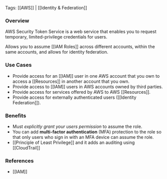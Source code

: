 Tags: [[AWS]] | [[Identity & Federation]]

### Overview
AWS Security Token Service is a web service that enables you to request temporary, limited-privilege credentials for users.

Allows you to assume [[IAM Roles]] across different accounts, within the same accounts, and allows for identity federation.

### Use Cases
- Provide access for an [[IAM]] user in one AWS account that you own to access a [[Resources]] in another account that you own.
- Provide access to [[IAM]] users in AWS accounts owned by third parties.
- Provide access for services offered by AWS to AWS [[Resources]].
- Provide access for externally authenticated users ([[Identity Federation]]).

### Benefits

- Must *explicitly grant your users permission* to assume the role.
- You can add **multi-factor authentication** (MFA) protection to the role so that only users who sign in with an MFA device can assume the role.
- [[Principle of Least Privilege]] and it adds an auditing using [[CloudTrail]]

### References
- [[IAM]]
